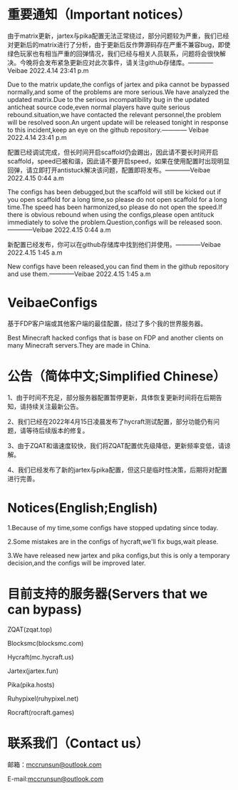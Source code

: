 # 重要通知（Important notices）
由于matrix更新，jartex与pika配置无法正常绕过，部分问题较为严重，我们已经对更新后的matrix进行了分析，由于更新后反作弊源码存在严重不兼容bug，即使绿色玩家也有相当严重的回弹情况，我们已经与相关人员联系，问题将会很快解决。今晚将会发布紧急更新应对此次事件，请关注github存储库。————Veibae 2022.4.14 23:41 p.m

Due to the matrix update,the configs of jartex and pika cannot be bypassed normally,and some of the problems are more serious.We have analyzed the updated matrix.Due to the serious incompatibility bug in the updated anticheat source code,even normal players have quite serious rebound.situation,we have contacted the relevant personnel,the problem will be resolved soon.An urgent update will be released tonight in response to this incident,keep an eye on the github repository.———— Veibae 2022.4.14 23:41 p.m

配置已经调试完成，但长时间开启scaffold仍会踢出，因此请不要长时间开启scaffold，speed已被和谐，因此请不要开启speed，如果在使用配置时出现明显回弹，请立即打开antistuck解决该问题，配置即将发布。————Veibae 2022.4.15 0:44 a.m

The configs has been debugged,but the scaffold will still be kicked out if you open scaffold for a long time,so please do not open scaffold for a long time.The speed has been harmonized,so please do not open the speed.If there is obvious rebound when using the configs,please open antituck immediately to solve the problem.Question,configs will be released soon.————Veibae 2022.4.15 0:44 a.m

新配置已经发布，你可以在github存储库中找到他们并使用。————Veibae 2022.4.15 1:45 a.m

New configs have been released,you can find them in the github repository and use them.————Veibae 2022.4.15 1:45 a.m

# VeibaeConfigs
基于FDP客户端或其他客户端的最佳配置，绕过了多个我的世界服务器。

Best Minecraft hacked configs that is base on FDP and another clients on many Minecraft servers.They are made in China.

# 公告（简体中文;Simplified Chinese）
1、由于时间不充足，部分服务器配置暂停更新，具体恢复更新时间将在后期告知，请持续关注最新公告。

2、我们已经在2022年4月15日凌晨发布了hycraft测试配置，部分功能仍有问题，请等待后续版本的修复。

3、由于ZQAT和谐速度较快，我们将ZQAT配置优先级降低，更新频率变低，请谅解。

4、我们已经发布了新的jartex与pika配置，但这只是临时性决策，后期将对配置进行完善。

# Notices(English;English)
1.Because of my time,some configs have stopped updating since today.

2.Some mistakes are in the configs of hycraft,we'll fix bugs,wait please.

3.We have released new jartex and pika configs,but this is only a temporary decision,and the configs will be improved later.

# 目前支持的服务器(Servers that we can bypass)
ZQAT(zqat.top)

Blocksmc(blocksmc.com)

Hycraft(mc.hycraft.us)

Jartex(jartex.fun)

Pika(pika.hosts)

Ruhypixel(ruhypixel.net)

Rocraft(rocraft.games)

# 联系我们（Contact us）
邮箱：mccrunsun@outlook.com

E-mail:mccrunsun@outlook.com
